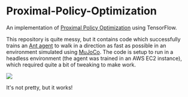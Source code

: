 # Proximal-Policy-Optimization

An implementation of [Proximal Policy Optimization](https://arxiv.org/abs/1707.06347) using TensorFlow.

This repository is quite messy, but it contains code which successfully trains an [Ant agent](https://gym.openai.com/envs/Ant-v2/) to walk in a direction as fast as possible in an environment simulated using [MuJoCo](http://www.mujoco.org/).  The code is setup to run in a headless environment (the agent was trained in an AWS EC2 instance), which required quite a bit of tweaking to make work.

![](ppo_ant_short.gif)

It's not pretty, but it works!
